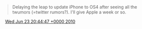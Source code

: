 > Delaying the leap to update iPhone to OS4 after seeing all the twumors \(\=twitter rumors?\)\. I'll give Apple a week or so\.

<img src="../../media/tweet.ico" width="12" /> [Wed Jun 23 20:44:47 +0000 2010](https://twitter.com/DromerDenker/status/16876118072)